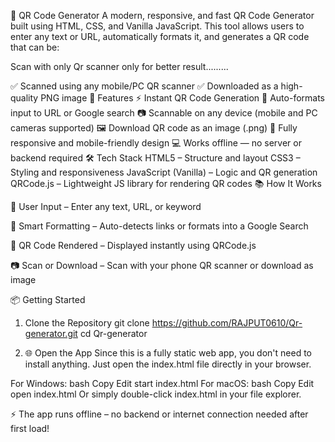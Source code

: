 🔳 QR Code Generator
A modern, responsive, and fast QR Code Generator built using HTML, CSS, and Vanilla JavaScript. This tool allows users to enter any text or URL, automatically formats it, and generates a QR code that can be:


Scan with only Qr scanner only for better result.........

✅ Scanned using any mobile/PC QR scanner
✅ Downloaded as a high-quality PNG image
🚀 Features
⚡ Instant QR Code Generation
🔗 Auto-formats input to URL or Google search
📷 Scannable on any device (mobile and PC cameras supported)
🖼️ Download QR code as an image (.png)
📱 Fully responsive and mobile-friendly design
💻 Works offline — no server or backend required
🛠️ Tech Stack
HTML5 – Structure and layout
CSS3 – Styling and responsiveness
JavaScript (Vanilla) – Logic and QR generation
QRCode.js – Lightweight JS library for rendering QR codes
📚 How It Works

🧾 User Input – Enter any text, URL, or keyword

🧠 Smart Formatting – Auto-detects links or formats into a Google Search

🔳 QR Code Rendered – Displayed instantly using QRCode.js

📷 Scan or Download – Scan with your phone QR scanner or download as image

📦 Getting Started
1. Clone the Repository
git clone https://github.com/RAJPUT0610/Qr-generator.git
cd Qr-generator


2. 🌐 Open the App
Since this is a fully static web app, you don't need to install anything. Just open the index.html file directly in your browser.

For Windows:
bash
Copy
Edit
start index.html
For macOS:
bash
Copy
Edit
open index.html
Or simply double-click index.html in your file explorer.

⚡ The app runs offline – no backend or internet connection needed after first load!
